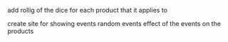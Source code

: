 add rollig of the dice for each product that it applies to

create site for showing events
    random events
    effect of the events on the products

